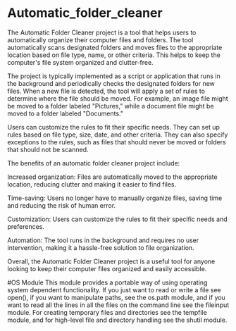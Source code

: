 # Automatic_folder_cleaner
The Automatic Folder Cleaner project is a tool that helps users to automatically organize their computer files and folders. The tool automatically scans designated folders and moves files to the appropriate location based on file type, name, or other criteria. This helps to keep the computer's file system organized and clutter-free.

The project is typically implemented as a script or application that runs in the background and periodically checks the designated folders for new files. When a new file is detected, the tool will apply a set of rules to determine where the file should be moved. For example, an image file might be moved to a folder labeled "Pictures," while a document file might be moved to a folder labeled "Documents."

Users can customize the rules to fit their specific needs. They can set up rules based on file type, size, date, and other criteria. They can also specify exceptions to the rules, such as files that should never be moved or folders that should not be scanned.

The benefits of an automatic folder cleaner project include:

Increased organization: Files are automatically moved to the appropriate location, reducing clutter and making it easier to find files.

Time-saving: Users no longer have to manually organize files, saving time and reducing the risk of human error.

Customization: Users can customize the rules to fit their specific needs and preferences.

Automation: The tool runs in the background and requires no user intervention, making it a hassle-free solution to file organization.

Overall, the Automatic Folder Cleaner project is a useful tool for anyone looking to keep their computer files organized and easily accessible.

#OS Module
This module provides a portable way of using operating system dependent functionality. If you just want to read or write a file see open(), if you want to manipulate paths, see the os.path module, and if you want to read all the lines in all the files on the command line see the fileinput module. For creating temporary files and directories see the tempfile module, and for high-level file and directory handling see the shutil module.
